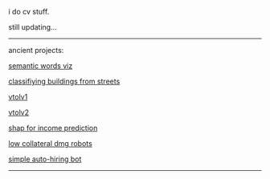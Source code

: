 i do cv stuff.

still updating...

---

ancient projects:

[semantic words viz](https://github.com/suryapr1916/Semantic-Detection-with-GloVe)

[classifiying buildings from streets](https://github.com/suryapr1916/building-scene-classification)

[vtolv1](https://github.com/suryapr1916/vtol)

[vtolv2](https://github.com/suryapr1916/vtol-v2)

[shap for income prediction](https://github.com/suryapr1916/dsml-project)

[low collateral dmg robots](https://github.com/suryapr1916/reinforcement-learning-notebooks)

[simple auto-hiring bot](https://github.com/suryapr1916/FMML-2021-main)

---
